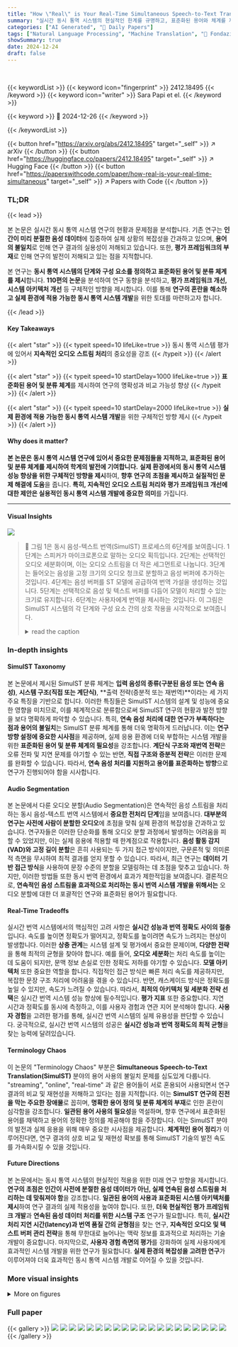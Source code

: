 ```yaml
---
title: "How \"Real\" is Your Real-Time Simultaneous Speech-to-Text Translation System?"
summary: "실시간 동시 통역 시스템의 현실적인 한계를 규명하고, 표준화된 용어와 체계를 제시하여 연구 발전을 촉진하는 논문."
categories: ["AI Generated", "🤗 Daily Papers"]
tags: ["Natural Language Processing", "Machine Translation", "🏢 Fondazione Bruno Kessler",]
showSummary: true
date: 2024-12-24
draft: false
---
```


<br>

{{< keywordList >}}
{{< keyword icon="fingerprint" >}} 2412.18495 {{< /keyword >}}
{{< keyword icon="writer" >}} Sara Papi et el. {{< /keyword >}}
 
{{< keyword >}} 🤗 2024-12-26 {{< /keyword >}}
 
{{< /keywordList >}}

{{< button href="https://arxiv.org/abs/2412.18495" target="_self" >}}
↗ arXiv
{{< /button >}}
{{< button href="https://huggingface.co/papers/2412.18495" target="_self" >}}
↗ Hugging Face
{{< /button >}}
{{< button href="https://paperswithcode.com/paper/how-real-is-your-real-time-simultaneous" target="_self" >}}
↗ Papers with Code
{{< /button >}}




### TL;DR


{{< lead >}}

본 논문은 실시간 동시 통역 시스템 연구의 현황과 문제점을 분석합니다. 기존 연구는 **인간이 미리 분절한 음성 데이터**에 집중하여 실제 상황의 복잡성을 간과하고 있으며, **용어의 불일치**로 인해 연구 결과의 실용성이 저해되고 있습니다. 또한, **평가 프레임워크의 부재**로 인해 연구의 발전이 저해되고 있는 점을 지적합니다.



본 연구는 **동시 통역 시스템의 단계와 구성 요소를 정의하고 표준화된 용어 및 분류 체계를 제시**합니다. **110편의 논문**을 분석하여 연구 동향을 분석하고, **평가 프레임워크 개선, 시스템 아키텍처 개선** 등 구체적인 방향을 제시합니다. 이를 통해 **연구의 혼란을 해소하고 실제 환경에 적용 가능한 동시 통역 시스템 개발**을 위한 토대를 마련하고자 합니다.

{{< /lead >}}


#### Key Takeaways

{{< alert "star" >}}
{{< typeit speed=10 lifeLike=true >}} 동시 통역 시스템 평가에 있어서 **지속적인 오디오 스트림 처리**의 중요성을 강조 {{< /typeit >}}
{{< /alert >}}

{{< alert "star" >}}
{{< typeit speed=10 startDelay=1000 lifeLike=true >}} **표준화된 용어 및 분류 체계**를 제시하여 연구의 명확성과 비교 가능성 향상 {{< /typeit >}}
{{< /alert >}}

{{< alert "star" >}}
{{< typeit speed=10 startDelay=2000 lifeLike=true >}} **실제 환경에 적용 가능한 동시 통역 시스템 개발**을 위한 구체적인 방향 제시 {{< /typeit >}}
{{< /alert >}}

#### Why does it matter?
**본 논문은 동시 통역 시스템 연구에 있어서 중요한 문제점들을 지적하고, 표준화된 용어 및 분류 체계를 제시하여 학계의 발전에 기여합니다.**  **실제 환경에서의 동시 통역 시스템 성능 향상을 위한 구체적인 방향을 제시**하여, **향후 연구의 초점을 제시하고 실질적인 문제 해결에 도움**을 줍니다.  **특히, 지속적인 오디오 스트림 처리와 평가 프레임워크 개선에 대한 제안은 실용적인 동시 통역 시스템 개발에 중요한 의미**를 가집니다.

------
#### Visual Insights



![](https://arxiv.org/html/2412.18495/x1.png)

> 🔼 그림 1은 동시 음성-텍스트 번역(SimulST) 프로세스의 6단계를 보여줍니다. 1단계는 스피커가 마이크로폰으로 말하는 오디오 획득입니다. 2단계는 선택적인 오디오 세분화이며, 이는 오디오 스트림을 더 작은 세그먼트로 나눕니다. 3단계는 들어오는 음성을 고정 크기의 오디오 청크로 분할하고 음성 버퍼에 추가하는 것입니다. 4단계는 음성 버퍼를 ST 모델에 공급하여 번역 가설을 생성하는 것입니다. 5단계는 선택적으로 음성 및 텍스트 버퍼를 다듬어 모델이 처리할 수 있는 크기로 유지합니다. 6단계는 사용자에게 번역을 제시하는 것입니다. 이 그림은 SimulST 시스템의 각 단계와 구성 요소 간의 상호 작용을 시각적으로 보여줍니다.
> <details>
> <summary>read the caption</summary>
> Figure 1: Representation of the steps (1 to 6) of the SimulST process.
> </details>







### In-depth insights


#### SimulST Taxonomy
본 논문에서 제시된 SimulST 분류 체계는 **입력 음성의 종류(구분된 음성 또는 연속 음성)**, **시스템 구조(직접 또는 계단식)**, **출력 전략(증분적 또는 재번역)**이라는 세 가지 주요 특징을 기반으로 합니다. 이러한 특징들은 SimulST 시스템의 설계 및 성능에 중요한 영향을 미치므로, 이를 체계적으로 분류함으로써 SimulST 연구의 현황과 발전 방향을 보다 명확하게 파악할 수 있습니다. 특히, **연속 음성 처리에 대한 연구가 부족하다는 점과 용어의 불일치**는 SimulST 분류 체계를 통해 더욱 명확하게 드러납니다. 이는 **연구 방향 설정에 중요한 시사점**을 제공하며, 실제 응용 환경에 더욱 부합하는 시스템 개발을 위한 **표준화된 용어 및 분류 체계의 필요성**을 강조합니다.  **계단식 구조와 재번역 전략**은 오류 전파 및 지연 문제를 야기할 수 있는 반면, **직접 구조와 증분적 전략**은 이러한 문제를 완화할 수 있습니다. 따라서, **연속 음성 처리를 지원하고 용어를 표준화하는 방향**으로 연구가 진행되어야 함을 시사합니다.

#### Audio Segmentation
본 논문에서 다룬 오디오 분할(Audio Segmentation)은 연속적인 음성 스트림을 처리하는 동시 음성-텍스트 번역 시스템에서 **중요한 전처리 단계**임을 보여줍니다.  **대부분의 연구는 사전에 사람이 분할한 오디오**에 초점을 맞춰 실제 환경의 복잡성을 간과하고 있습니다.  연구자들은 이러한 단순화를 통해 오디오 분할 과정에서 발생하는 어려움을 피할 수 있었지만, 이는 실제 응용에 적용할 때 한계점으로 작용합니다.  **음성 활동 감지(VAD)와 고정 길이 분할**은 흔히 사용되는 두 가지 접근 방식이지만, 구문론적 및 의미론적 측면을 무시하여 최적 결과를 얻지 못할 수 있습니다.  따라서, 최근 연구는 **데이터 기반 접근 방식**을 사용하여 문장 수준의 분할을 모델링하는 데 초점을 맞추고 있습니다.  하지만, 이러한 방법들 또한 동시 번역 환경에서 효과가 제한적임을 보여줍니다.  결론적으로,  **연속적인 음성 스트림을 효과적으로 처리하는 동시 번역 시스템 개발을 위해서는** 오디오 분할에 대한 더 포괄적인 연구와 표준화된 용어가 필요합니다.

#### Real-Time Tradeoffs
실시간 번역 시스템에서의 핵심적인 고려 사항은 **실시간 성능과 번역 정확도 사이의 절충**입니다.  속도를 높이면 정확도가 떨어지고, 정확도를 높이려면 속도가 느려지는 현상이 발생합니다. 이러한 **상충 관계**는 시스템 설계 및 평가에서 중요한 문제이며, **다양한 전략**을 통해 최적의 균형을 찾아야 합니다. 예를 들어, **오디오 세분화**는 처리 속도를 높이는 데 도움이 되지만, 문맥 정보 손실로 인한 정확도 저하를 야기할 수 있습니다. **모델 아키텍처** 또한 중요한 역할을 합니다. 직접적인 접근 방식은 빠른 처리 속도를 제공하지만, 복잡한 문장 구조 처리에 어려움을 겪을 수 있습니다. 반면, 캐스케이드 방식은 정확도를 높일 수 있지만, 속도가 느려질 수 있습니다. 따라서, **최적의 아키텍처 및 세분화 전략 선택**은 실시간 번역 시스템 성능 향상에 필수적입니다.  **평가 지표** 또한 중요합니다. 지연 시간과 정확도를 동시에 측정하고, 이를 사용자 경험과 연관 지어 분석해야 합니다. **사용자 경험**을 고려한 평가를 통해, 실시간 번역 시스템의 실제 유용성을 판단할 수 있습니다.  궁극적으로, 실시간 번역 시스템의 성공은 **실시간 성능과 번역 정확도의 최적 균형**을 찾는 능력에 달려있습니다.

#### Terminology Chaos
이 논문의 "Terminology Chaos" 부분은 **Simultaneous Speech-to-Text Translation(SimulST)** 분야의 용어 사용의 불일치 문제를 심도있게 다룹니다.  "streaming", "online", "real-time" 과 같은 용어들이 서로 혼용되어 사용되면서 연구 결과의 비교 및 재현성을 저해하고 있다는 점을 지적합니다. 이는 **SimulST 연구의 진전을 막는 주요한 장애물**로 꼽히며,  **명확한 용어 정의 및 분류 체계의 부재**로 인한 혼란이 심각함을 강조합니다.  **일관된 용어 사용의 필요성**을 역설하며,  향후 연구에서 표준화된 용어를 채택하고 용어의 정확한 정의를 제공해야 함을 주장합니다.  이는 SimulST 분야의 발전과 실제 응용을 위해 매우 중요한 시사점을 제공합니다.  **체계적인 용어 정리**가 이루어진다면, 연구 결과의 상호 비교 및 재현성 확보를 통해 SimulST 기술의 발전 속도를 가속화시킬 수 있을 것입니다.

#### Future Directions
본 논문에서는 동시 통역 시스템의 현실적인 적용을 위한 미래 연구 방향을 제시합니다. **연구의 초점은 인간이 사전에 분절한 음성 데이터가 아닌, 실제 연속된 음성 스트림을 처리하는 데 맞춰져야 함**을 강조합니다.  **일관된 용어의 사용과 표준화된 시스템 아키텍처를 제시**하여 연구 결과의 실제 적용성을 높여야 합니다.  또한, **더욱 현실적인 평가 프레임워크 개발**과 **연속된 음성 데이터 처리를 위한 시스템 구조** 연구가 필요합니다.  특히, **실시간 처리 지연 시간(latency)과 번역 품질 간의 균형점**을 찾는 연구, **지속적인 오디오 및 텍스트 버퍼 관리 전략**을 통해 무한대로 늘어나는 맥락 정보를 효과적으로 처리하는 기술 개발이 중요합니다. 마지막으로, **사용자 경험 측면의 평가**를 강화하여 실제 사용자에게 효과적인 시스템 개발을 위한 연구가 필요합니다.  **실제 환경의 복잡성을 고려한 연구**가 이루어져야 더욱 효과적인 동시 통역 시스템 개발로 이어질 수 있을 것입니다.


### More visual insights

<details>
<summary>More on figures
</summary>


![](https://arxiv.org/html/2412.18495/x2.png)

> 🔼 본 그림은 동시 통역 시스템(SimulST) 솔루션을 분류하는 분류 체계를 보여줍니다. 입력 유형(경계된 또는 무경계된 음성), 시스템 아키텍처(직접 또는 캐스케이드), 출력 전략(증분 또는 재번역)의 세 가지 기본 구성 요소를 기반으로 110개의 논문에 제시된 SimulST 솔루션을 분류합니다.  각 범주는 SimulST 시스템의 특정 특성과 기능을 나타냅니다.  이 그림은 SimulST 연구 분야의 다양한 접근 방식과 방법론을 시각적으로 이해하는 데 도움이 됩니다.
> <details>
> <summary>read the caption</summary>
> Figure 2: Taxonomy of the SimulST solutions.
> </details>



![](https://arxiv.org/html/2412.18495/extracted/6093606/waffle.png)

> 🔼 그림 3은 110편의 논문에서 '동시'
> <details>
> <summary>read the caption</summary>
> Figure 3: Waffle plot of the term “simultaneous” and commonly used synonyms (“streaming”, “real-time”, and “online”) among the 110 categorized papers.
> </details>



</details>






### Full paper

{{< gallery >}}
<img src="paper_images/1.png" class="grid-w50 md:grid-w33 xl:grid-w25" />
<img src="paper_images/2.png" class="grid-w50 md:grid-w33 xl:grid-w25" />
<img src="paper_images/3.png" class="grid-w50 md:grid-w33 xl:grid-w25" />
<img src="paper_images/4.png" class="grid-w50 md:grid-w33 xl:grid-w25" />
<img src="paper_images/5.png" class="grid-w50 md:grid-w33 xl:grid-w25" />
<img src="paper_images/6.png" class="grid-w50 md:grid-w33 xl:grid-w25" />
<img src="paper_images/7.png" class="grid-w50 md:grid-w33 xl:grid-w25" />
<img src="paper_images/8.png" class="grid-w50 md:grid-w33 xl:grid-w25" />
<img src="paper_images/9.png" class="grid-w50 md:grid-w33 xl:grid-w25" />
<img src="paper_images/10.png" class="grid-w50 md:grid-w33 xl:grid-w25" />
<img src="paper_images/11.png" class="grid-w50 md:grid-w33 xl:grid-w25" />
<img src="paper_images/12.png" class="grid-w50 md:grid-w33 xl:grid-w25" />
<img src="paper_images/13.png" class="grid-w50 md:grid-w33 xl:grid-w25" />
<img src="paper_images/14.png" class="grid-w50 md:grid-w33 xl:grid-w25" />
<img src="paper_images/15.png" class="grid-w50 md:grid-w33 xl:grid-w25" />
<img src="paper_images/16.png" class="grid-w50 md:grid-w33 xl:grid-w25" />
<img src="paper_images/17.png" class="grid-w50 md:grid-w33 xl:grid-w25" />
<img src="paper_images/18.png" class="grid-w50 md:grid-w33 xl:grid-w25" />
<img src="paper_images/19.png" class="grid-w50 md:grid-w33 xl:grid-w25" />
<img src="paper_images/20.png" class="grid-w50 md:grid-w33 xl:grid-w25" />
{{< /gallery >}}
